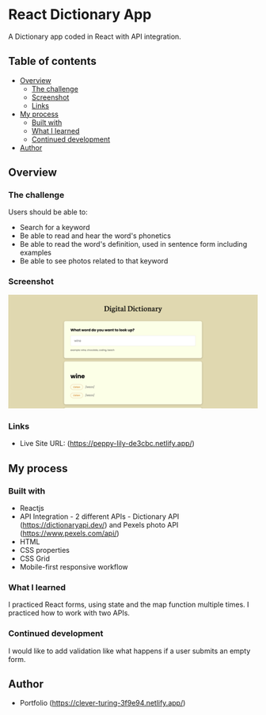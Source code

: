 # React Dictionary App 

A Dictionary app coded in React with API integration.

## Table of contents

- [Overview](#overview)
  - [The challenge](#the-challenge)
  - [Screenshot](#screenshot)
  - [Links](#links)
- [My process](#my-process)
  - [Built with](#built-with)
  - [What I learned](#what-i-learned)
  - [Continued development](#continued-development)
- [Author](#author)

## Overview

### The challenge

Users should be able to:

- Search for a keyword
- Be able to read and hear the word's phonetics
- Be able to read the word's definition, used in sentence form including examples
- Be able to see photos related to that keyword

### Screenshot

![](/screenshot.png)

### Links

- Live Site URL: (https://peppy-lily-de3cbc.netlify.app/)

## My process

### Built with

- Reactjs
- API Integration - 2 different APIs - Dictionary API (https://dictionaryapi.dev/) and Pexels photo API (https://www.pexels.com/api/)
- HTML
- CSS properties
- CSS Grid
- Mobile-first responsive workflow

### What I learned

I practiced React forms, using state and the map function multiple times. I practiced how to work with two APIs.

### Continued development

I would like to add validation like what happens if a user submits an empty form.

## Author

- Portfolio (https://clever-turing-3f9e94.netlify.app/)